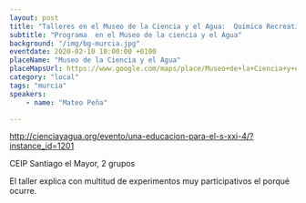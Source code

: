 ```yaml
---
layout: post
title: "Talleres en el Museo de la Ciencia y el Agua:  Química Recreativa"
subtitle: "Programa  en el Museo de la ciencia y el Agua"
background: "/img/bg-murcia.jpg"
eventdate: 2020-02-10 10:00:00 +0100
placeName: "Museo de la Ciencia y el Agua"
placeMapsUrl: https://www.google.com/maps/place/Museo+de+la+Ciencia+y+el+Agua/@37.98052,-1.133403,15z/data=!4m5!3m4!1s0x0:0x708452a6d1b0a85e!8m2!3d37.98052!4d-1.133403
category: "local"
tags: "murcia"
speakers:
    - name: "Mateo Peña"

---
```

http://cienciayagua.org/evento/una-educacion-para-el-s-xxi-4/?instance_id=1201

CEIP Santiago el Mayor, 2 grupos   

El taller explica con multitud de experimentos muy participativos el porqué ocurre.
